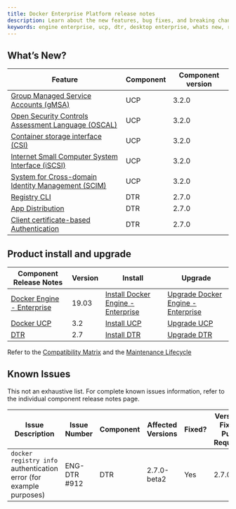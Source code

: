 ```yaml
---
title: Docker Enterprise Platform release notes
description: Learn about the new features, bug fixes, and breaking changes for Docker Enterprise Platform.
keywords: engine enterprise, ucp, dtr, desktop enterprise, whats new, release notes
---
```


## What’s New?

| Feature | Component | Component version |
|---------|-----------|-------------------|
| [Group Managed Service Accounts (gMSA)](#) | UCP | 3.2.0 |
| [Open Security Controls Assessment Language (OSCAL)](#) | UCP | 3.2.0 |
| [Container storage interface (CSI)](#) | UCP | 3.2.0 |
| [Internet Small Computer System Interface (iSCSI)](#) | UCP | 3.2.0 |
| [System for Cross-domain Identity Management (SCIM)](#) | UCP | 3.2.0 |
| [Registry CLI](#) | DTR | 2.7.0 |
| [App Distribution](#) | DTR | 2.7.0 |
| [Client certificate-based Authentication](#) | DTR | 2.7.0 |


## Product install and upgrade

| Component Release Notes | Version | Install | Upgrade |
|---------|-----------|-------------------|-------------- |
| [Docker Engine - Enterprise](/engine/release-notes/) | 19.03 | [Install Docker Engine - Enterprise](/ee/supported-platforms/) | [Upgrade Docker Engine - Enterprise](/ee/upgrade/) |
| [Docker UCP](/ee/ucp/release-notes/) | 3.2 | [Install UCP](/ee/ucp/admin/install/) | [Upgrade UCP](/ee/ucp/admin/install/upgrade/) |
| [DTR](/ee/dtr/release-notes/) | 2.7 | [Install DTR](/ee/dtr/admin/install/) | [Upgrade DTR](/ee/dtr/admin/upgrade/) |

Refer to the [Compatibility Matrix](https://success.docker.com/article/compatibility-matrix) and the [Maintenance Lifecycle](https://success.docker.com/article/maintenance-lifecycle)
  

## Known Issues

This not an exhaustive list. For complete known issues information, refer to the individual component release notes page.
<table>
   <colgroup>
      <col width="20%" />
      <col width="18%" />
      <col width="10%" />
      <col width="20%" />
      <col width="10%" />
      <col width="22%" />
   </colgroup>
   <thead class="night">
    <tr>
       <th>Issue Description</th>
       <th markdown="span">Issue Number</th>
       <th>Component</th>
       <th markdown="span">Affected Versions</th>
       <th>Fixed?</th>
       <th markdown="span">Version Fix - Pull Request</th>
    </tr>
   </thead>
   <tbody>
	<tr>
	 <td><code>docker registry info</code> authentication error (for example purposes)</td>
	 <td>ENG-DTR #912</td>
	 <td>DTR</td>
	 <td>2.7.0-beta2</td>
	 <td>Yes</td>
	 <td>2.7.0</td>
	</tr>
   </tbody>
</table>


 


